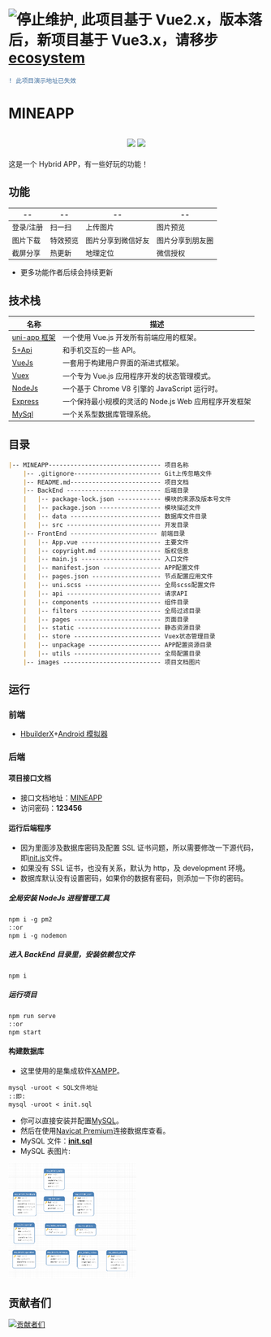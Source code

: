 # ![停止维护](https://github-statistics-biaov.vercel.app/api/generate-text-image?text=停止维护), 此项目基于 Vue2.x，版本落后，新项目基于 Vue3.x，请移步 [ecosystem](https://github.com/biaov/ecosystem)

```diff
! 此项目演示地址已失效
```

# MINEAPP

<h2 style="text-align:center;">
    <a href="https://github.com/biaov/MINEAPP"><img src="https://img.shields.io/badge/version-1.0.3-blue" /></a>
    <a href="https://github.com/biaov/mineapp/blob/main/LICENSE"><img src="https://img.shields.io/github/license/biaov/mineapp.svg?logo=Unlicense" /></a>
</h2>

这是一个 Hybrid APP，有一些好玩的功能！

## 功能

| --        | --       | --                 | --               |
| --------- | -------- | ------------------ | ---------------- |
| 登录/注册 | 扫一扫   | 上传图片           | 图片预览         |
| 图片下载  | 特效预览 | 图片分享到微信好友 | 图片分享到朋友圈 |
| 截屏分享  | 热更新   | 地理定位           | 微信授权         |

- 更多功能作者后续会持续更新

## 技术栈

| 名称                                                            | 描述                                                  |
| --------------------------------------------------------------- | ----------------------------------------------------- |
| [uni-app 框架](https://uniapp.dcloud.io/README)                 | 一个使用 Vue.js 开发所有前端应用的框架。              |
| [5+Api](http://www.html5plus.org/doc/zh_cn/accelerometer.html#) | 和手机交互的一些 API。                                |
| [VueJs](https://cn.vuejs.org/)                                  | 一套用于构建用户界面的渐进式框架。                    |
| [Vuex](https://vuex.vuejs.org/zh/)                              | 一个专为 Vue.js 应用程序开发的状态管理模式。          |
| [NodeJs](http://nodejs.cn/api/)                                 | 一个基于 Chrome V8 引擎的 JavaScript 运行时。         |
| [Express](http://expressjs.com/)                                | 一个保持最小规模的灵活的 Node.js Web 应用程序开发框架 |
| [MySql](https://www.mysql.com/)                                 | 一个关系型数据库管理系统。                            |

## 目录

```Markdown
|-- MINEAPP------------------------------- 项目名称
    |-- .gitignore------------------------ Git上传忽略文件
    |-- README.md------------------------- 项目文档
    |-- BackEnd -------------------------- 后端目录
    |   |-- package-lock.json ------------ 模块的来源及版本号文件
    |   |-- package.json ----------------- 模块描述文件
    |   |-- data ------------------------- 数据库文件目录
    |   |-- src -------------------------- 开发目录
    |-- FrontEnd ------------------------ 前端目录
    |   |-- App.vue ---------------------- 主要文件
    |   |-- copyright.md ----------------- 版权信息
    |   |-- main.js ---------------------- 入口文件
    |   |-- manifest.json ---------------- APP配置文件
    |   |-- pages.json ------------------- 节点配置应用文件
    |   |-- uni.scss --------------------- 全局scss配置文件
    |   |-- api -------------------------- 请求API
    |   |-- components ------------------- 组件目录
    |   |-- filters ---------------------- 全局过滤目录
    |   |-- pages ------------------------ 页面目录
    |   |-- static ----------------------- 静态资源目录
    |   |-- store ------------------------ Vuex状态管理目录
    |   |-- unpackage -------------------- APP配置资源目录
    |   |-- utils ------------------------ 全局配置目录
    |-- images --------------------------- 项目文档图片

```

## 运行

### 前端

- [HbuilderX](https://www.dcloud.io/hbuilderx.html)+[Android 模拟器](http://www.ldmnq.com/ldy/baidu.html)

### 后端

#### 项目接口文档

- 接口文档地址：[MINEAPP](https://www.showdoc.cc/mineapps)
- 访问密码：**123456**

#### 运行后端程序

- 因为里面涉及数据库密码及配置 SSL 证书问题，所以需要修改一下源代码，即[init.js](https://github.com/biaov/MINEAPP/blob/master/BackEnd/src/utils/init.js)文件。
- 如果没有 SSL 证书，也没有关系，默认为 http，及 development 环境。
- 数据库默认没有设置密码，如果你的数据有密码，则添加一下你的密码。

##### 全局安装 NodeJs 进程管理工具

```Basic
npm i -g pm2
::or
npm i -g nodemon
```

##### 进入 BackEnd 目录里，安装依赖包文件

```Basic
npm i
```

##### 运行项目

```Basic
npm run serve
::or
npm start
```

#### 构建数据库

- 这里使用的是集成软件[XAMPP](https://www.apachefriends.org/index.html)。

```Basic
mysql -uroot < SQL文件地址
::即:
mysql -uroot < init.sql
```

- 你可以直接安装并配置[MySQL](https://www.mysql.com/)。
- 然后在使用[Navicat Premium](http://www.navicat.com.cn/store/navicat-premium)连接数据库查看。
- MySQL 文件：**[init.sql](https://github.com/biaov/MINEAPP/blob/master/BackEnd/data/init.sql)**
- MySQL 表图片:

<img src="https://raw.githubusercontent.com/biaov/mineapp/main/BackEnd/data/table.png" width="50%" alt="数据库表" title="数据库表"></a>

## 贡献者们

[![贡献者们](https://contrib.rocks/image?repo=biaov/mineapp)](https://github.com/biaov/mineapp/graphs/contributors)
